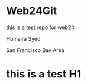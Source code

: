 # Web24Git
this is a test repo for web24 

Humaira Syed

San Francisco Bay Area

# this is a test H1
